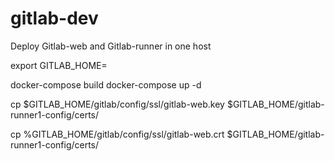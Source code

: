 # gitlab-dev
Deploy Gitlab-web and Gitlab-runner in one host

export GITLAB_HOME=<peth to gitlab>
  
docker-compose build
docker-compose up -d

cp $GITLAB_HOME/gitlab/config/ssl/gitlab-web.key $GITLAB_HOME/gitlab-runner1-config/certs/

cp %GITLAB_HOME/gitlab/config/ssl/gitlab-web.crt $GITLAB_HOME/gitlab-runner1-config/certs/
